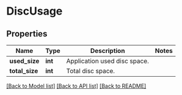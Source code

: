 # DiscUsage

## Properties
Name | Type | Description | Notes
------------ | ------------- | ------------- | -------------
**used_size** | **int** | Application used disc space. | 
**total_size** | **int** | Total disc space. | 



[[Back to Model list]](README.md#documentation-for-models) [[Back to API list]](README.md#documentation-for-api-endpoints) [[Back to README]](README.md)


